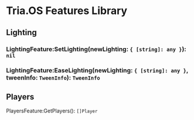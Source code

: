 # Tria.OS Features Library

## Lighting

### LightingFeature:SetLighting(newLighting: `{ [string]: any }`): `nil`

### LightingFeature:EaseLighting(newLighting: `{ [string]: any }`, tweenInfo: `TweenInfo`): `TweenInfo`

## Players

PlayersFeature:GetPlayers(): `[]Player`
